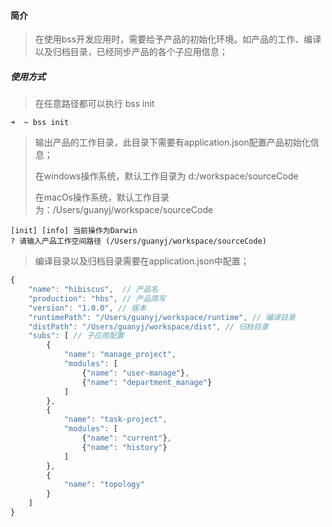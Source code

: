 #### 简介

> 在使用bss开发应用时，需要给予产品的初始化环境。如产品的工作、编译以及归档目录，已经同步产品的各个子应用信息；

##### 使用方式

> 在任意路径都可以执行 bss init

```shell
➜  ~ bss init
```

> 输出产品的工作目录，此目录下需要有application.json配置产品初始化信息；
>
> 在windows操作系统，默认工作目录为 d:/workspace/sourceCode
>
> 在macOs操作系统，默认工作目录为：/Users/guanyj/workspace/sourceCode

```shell
[init] [info] 当前操作为Darwin
? 请输入产品工作空间路径 (/Users/guanyj/workspace/sourceCode) 
```

> 编译目录以及归档目录需要在application.json中配置；

```js
{
    "name": "hibiscus",  // 产品名
    "production": "hbs", // 产品简写
    "version": "1.0.0", // 版本
    "runtimePath": "/Users/guanyj/workspace/runtime", // 编译目录
    "distPath": "/Users/guanyj/workspace/dist", // 归档目录
    "subs": [ // 子应用配置
        {
            "name": "manage_project",
            "modules": [
                {"name": "user-manage"},
                {"name": "department_manage"}
            ]
        },
        {
            "name": "task-project",
            "modules": [
                {"name": "current"},
                {"name": "history"}
            ]
        },
        {
            "name": "topology"
        }
    ]
}
```

